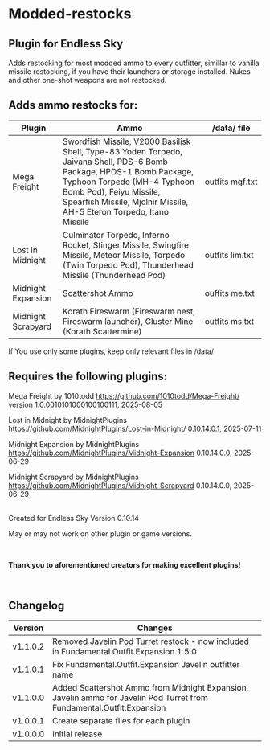 # Modded-restocks
## Plugin for Endless Sky
Adds restocking for most modded ammo to every outfitter, simillar to vanilla missile restocking, if you have their launchers or storage installed. Nukes and other one-shot weapons are not restocked.

## Adds ammo restocks for:
| Plugin| Ammo | /data/ file | 
|-------|------|---------|
| Mega Freight | Swordfish Missile, V2000 Basilisk Shell, Type-83 Yoden Torpedo, Jaivana Shell, PDS-6 Bomb Package, HPDS-1 Bomb Package, Typhoon Torpedo (MH-4 Typhoon Bomb Pod), Feiyu Missile, Spearfish Missile, Mjolnir Missile, AH-5 Eteron Torpedo, Itano Missile | outfits mgf.txt |
| Lost in Midnight | Culminator Torpedo, Inferno Rocket, Stinger Missile, Swingfire Missile, Meteor Missile, Torpedo (Twin Torpedo Pod), Thunderhead Missile (Thunderhead Pod) | outfits lim.txt |
| Midnight Expansion | Scattershot Ammo | ouffits me.txt |
| Midnight Scrapyard | Korath Fireswarm (Fireswarm nest, Fireswarm launcher), Cluster Mine (Korath Scattermine) | outfits ms.txt |


If You use only some plugins, keep only relevant files in /data/

## Requires the following plugins:

Mega Freight by 1010todd https://github.com/1010todd/Mega-Freight/ version 1.0.0010101000100100111, 2025-08-05

Lost in Midnight by MidnightPlugins https://github.com/MidnightPlugins/Lost-in-Midnight/ 0.10.14.0.1, 2025-07-11

Midnight Expansion by MidnightPlugins https://github.com/MidnightPlugins/Midnight-Expansion 0.10.14.0.0, 2025-06-29

Midnight Scrapyard by MidnightPlugins https://github.com/MidnightPlugins/Midnight-Scrapyard 0.10.14.0.0, 2025-06-29

<br />
Created for Endless Sky Version 0.10.14

May or may not work on other plugin or game versions.

<br />

**Thank you to aforementioned creators for making excellent plugins!**

<br />

## Changelog
| Version | Changes |
|---------|---------|
| v1.1.0.2 | Removed Javelin Pod Turret restock - now included in Fundamental.Outfit.Expansion 1.5.0 |
| v1.1.0.1 | Fix Fundamental.Outfit.Expansion Javelin outfitter name | 
| v1.1.0.0 | Added Scattershot Ammo from Midnight Expansion, Javelin ammo for Javelin Pod Turret from Fundamental.Outfit.Expansion |
| v1.0.0.1 | Create separate files for each plugin |
| v1.0.0.0 | Initial release |
